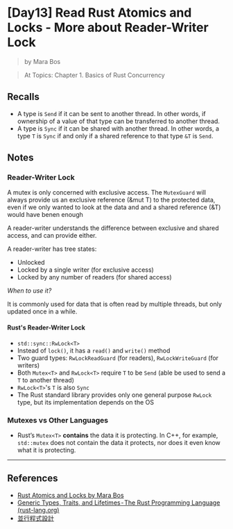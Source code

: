 # [Day13] Read Rust Atomics and Locks - More about Reader-Writer Lock

> by Mara Bos

> At Topics: Chapter 1. Basics of Rust Concurrency

## Recalls

- A type is `Send` if it can be sent to another thread. In other words, if ownership of a value of that type can be transferred to another thread.
- A type is `Sync` if it can be shared with another thread. In other words, a type `T` is `Sync` if and only if a shared reference to that type `&T` is `Send`.

## Notes

### Reader-Writer Lock

A mutex is only concerned with exclusive access. The `MutexGuard` will always provide us an exclusive reference (&mut T) to the protected data, even if we only wanted to look at the data and and a shared reference (&T) would have benen enough

A reader-writer understands the difference between exclusive and shared access, and can provide either.

A reader-writer has tree states:

- Unlocked
- Locked by a single writer (for exclusive access)
- Locked by any number of readers (for shared access)

*When to use it?*

It is commonly used for data that is often read by multiple threads, but only updated once in a while.

#### Rust's Reader-Writer Lock

- `std::sync::RwLock<T>`
- Instead of `lock()`, it has a `read()` and `write()` method
- Two guard types: `RwLockReadGuard` (for readers), `RwLockWriteGuard` (for writers)
- Both `Mutex<T>` and `RwLock<T>` require `T` to be `Send` (able be used to send a `T` to another thread)
- `RwLock<T>`'s `T` is also `Sync`
- The Rust standard library provides only one general purpose `RwLock` type, but its implementation depends on the OS

### Mutexes vs Other Languages

- Rust’s `Mutex<T>` **contains** the data it is protecting. In C++, for example, `std::mutex` does not contain the data it protects, nor does it even know what it is protecting.

---

## References

- [Rust Atomics and Locks by Mara Bos](https://marabos.nl/atomics/)
- [Generic Types, Traits, and Lifetimes - The Rust Programming Language (rust-lang.org)](https://doc.rust-lang.org/stable/book/ch10-00-generics.html)
- [並行程式設計](https://hackmd.io/@sysprog/concurrency/https%3A%2F%2Fhackmd.io%2F%40sysprog%2FS1AMIFt0D)
